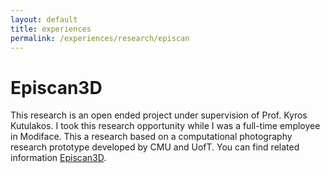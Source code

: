```yaml
---
layout: default
title: experiences
permalink: /experiences/research/episcan
---
```

# Episcan3D
This research is an open ended project under supervision of Prof. Kyros Kutulakos. I took this research opportunity while I was a full-time employee in Modiface. This a research based on a computational photography research prototype developed by CMU and UofT. You can find related information [Episcan3D](http://www.cs.cmu.edu/~ILIM/episcan3d/html/index.html).

